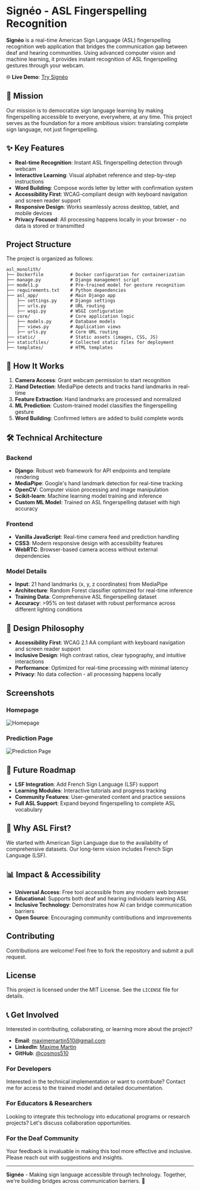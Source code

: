 # Signéo - ASL Fingerspelling Recognition

**Signéo** is a real-time American Sign Language (ASL) fingerspelling recognition web application that bridges the communication gap between deaf and hearing communities. Using advanced computer vision and machine learning, it provides instant recognition of ASL fingerspelling gestures through your webcam.

🌐 **Live Demo**: [Try Signéo](https://fingerspelltosign.up.railway.app)

## 🎯 Mission

Our mission is to democratize sign language learning by making fingerspelling accessible to everyone, everywhere, at any time. This project serves as the foundation for a more ambitious vision: translating complete sign language, not just fingerspelling.

## ✨ Key Features

- **Real-time Recognition**: Instant ASL fingerspelling detection through webcam
- **Interactive Learning**: Visual alphabet reference and step-by-step instructions
- **Word Building**: Compose words letter by letter with confirmation system
- **Accessibility First**: WCAG-compliant design with keyboard navigation and screen reader support
- **Responsive Design**: Works seamlessly across desktop, tablet, and mobile devices
- **Privacy Focused**: All processing happens locally in your browser - no data is stored or transmitted

## Project Structure

The project is organized as follows:

```
asl_monolith/
├── Dockerfile          # Docker configuration for containerization
├── manage.py           # Django management script
├── model1.p            # Pre-trained model for gesture recognition
├── requirements.txt    # Python dependencies
├── asl_app/            # Main Django app
│   ├── settings.py     # Django settings
│   ├── urls.py         # URL routing
│   ├── wsgi.py         # WSGI configuration
├── core/               # Core application logic
│   ├── models.py       # Database models
│   ├── views.py        # Application views
│   ├── urls.py         # Core URL routing
├── static/             # Static assets (images, CSS, JS)
├── staticfiles/        # Collected static files for deployment
├── templates/          # HTML templates
```

## 🚀 How It Works

1. **Camera Access**: Grant webcam permission to start recognition
2. **Hand Detection**: MediaPipe detects and tracks hand landmarks in real-time
3. **Feature Extraction**: Hand landmarks are processed and normalized
4. **ML Prediction**: Custom-trained model classifies the fingerspelling gesture
5. **Word Building**: Confirmed letters are added to build complete words

## 🛠️ Technical Architecture

### Backend
- **Django**: Robust web framework for API endpoints and template rendering
- **MediaPipe**: Google's hand landmark detection for real-time tracking
- **OpenCV**: Computer vision processing and image manipulation
- **Scikit-learn**: Machine learning model training and inference
- **Custom ML Model**: Trained on ASL fingerspelling dataset with high accuracy

### Frontend
- **Vanilla JavaScript**: Real-time camera feed and prediction handling
- **CSS3**: Modern responsive design with accessibility features
- **WebRTC**: Browser-based camera access without external dependencies

### Model Details
- **Input**: 21 hand landmarks (x, y, z coordinates) from MediaPipe
- **Architecture**: Random Forest classifier optimized for real-time inference
- **Training Data**: Comprehensive ASL fingerspelling dataset
- **Accuracy**: >95% on test dataset with robust performance across different lighting conditions

## 🎨 Design Philosophy

- **Accessibility First**: WCAG 2.1 AA compliant with keyboard navigation and screen reader support
- **Inclusive Design**: High contrast ratios, clear typography, and intuitive interactions
- **Performance**: Optimized for real-time processing with minimal latency
- **Privacy**: No data collection - all processing happens locally

## Screenshots

### Homepage
![Homepage](static/asl.jpg)

### Prediction Page
![Prediction Page](static/detect.png)

## 🔮 Future Roadmap

- **LSF Integration**: Add French Sign Language (LSF) support
- **Learning Modules**: Interactive tutorials and progress tracking
- **Community Features**: User-generated content and practice sessions
- **Full ASL Support**: Expand beyond fingerspelling to complete ASL vocabulary


## 🤝 Why ASL First?

We started with American Sign Language due to the availability of comprehensive datasets. Our long-term vision includes French Sign Language (LSF).

## 📊 Impact & Accessibility

- **Universal Access**: Free tool accessible from any modern web browser
- **Educational**: Supports both deaf and hearing individuals learning ASL
- **Inclusive Technology**: Demonstrates how AI can bridge communication barriers
- **Open Source**: Encouraging community contributions and improvements

## Contributing

Contributions are welcome! Feel free to fork the repository and submit a pull request.

## License

This project is licensed under the MIT License. See the `LICENSE` file for details.

## 📞 Get Involved

Interested in contributing, collaborating, or learning more about the project?

- **Email**: [maximemartin510@gmail.com](mailto:maximemartin510@gmail.com)
- **LinkedIn**: [Maxime Martin](https://www.linkedin.com/in/maxime-martin-090731aa/)
- **GitHub**: [@cosmos510](https://github.com/cosmos510)

### For Developers
Interested in the technical implementation or want to contribute? Contact me for access to the trained model and detailed documentation.

### For Educators & Researchers
Looking to integrate this technology into educational programs or research projects? Let's discuss collaboration opportunities.

### For the Deaf Community
Your feedback is invaluable in making this tool more effective and inclusive. Please reach out with suggestions and insights.

---

**Signéo** - Making sign language accessible through technology. Together, we're building bridges across communication barriers. 🤟

